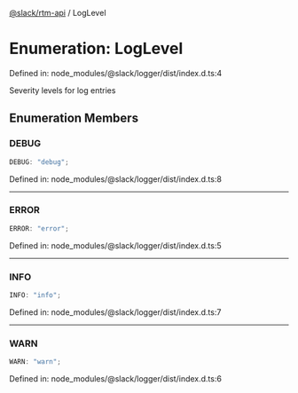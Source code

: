 [@slack/rtm-api](../index.md) / LogLevel

# Enumeration: LogLevel

Defined in: node\_modules/@slack/logger/dist/index.d.ts:4

Severity levels for log entries

## Enumeration Members

### DEBUG

```ts
DEBUG: "debug";
```

Defined in: node\_modules/@slack/logger/dist/index.d.ts:8

***

### ERROR

```ts
ERROR: "error";
```

Defined in: node\_modules/@slack/logger/dist/index.d.ts:5

***

### INFO

```ts
INFO: "info";
```

Defined in: node\_modules/@slack/logger/dist/index.d.ts:7

***

### WARN

```ts
WARN: "warn";
```

Defined in: node\_modules/@slack/logger/dist/index.d.ts:6
